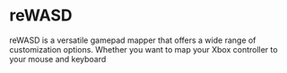 # reWASD
reWASD is a versatile gamepad mapper that offers a wide range of customization options. Whether you want to map your Xbox controller to your mouse and keyboard
